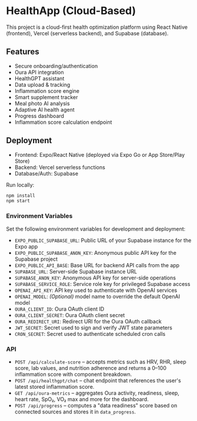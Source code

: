 # HealthApp (Cloud-Based)
This project is a cloud-first health optimization platform using React Native (frontend),
Vercel (serverless backend), and Supabase (database).

## Features
- Secure onboarding/authentication
- Oura API integration
- HealthGPT assistant
- Data upload & tracking
- Inflammation score engine
- Smart supplement tracker
- Meal photo AI analysis
- Adaptive AI health agent
- Progress dashboard
- Inflammation score calculation endpoint

## Deployment
- Frontend: Expo/React Native (deployed via Expo Go or App Store/Play Store)
- Backend: Vercel serverless functions
- Database/Auth: Supabase

Run locally:
```bash
npm install
npm start
```

### Environment Variables

Set the following environment variables for development and deployment:

- `EXPO_PUBLIC_SUPABASE_URL`: Public URL of your Supabase instance for the Expo app
- `EXPO_PUBLIC_SUPABASE_ANON_KEY`: Anonymous public API key for the Supabase project
- `EXPO_PUBLIC_API_BASE`: Base URL for backend API calls from the app
- `SUPABASE_URL`: Server-side Supabase instance URL
- `SUPABASE_ANON_KEY`: Anonymous API key for server-side operations
- `SUPABASE_SERVICE_ROLE`: Service role key for privileged Supabase access
- `OPENAI_API_KEY`: API key used to authenticate with OpenAI services
- `OPENAI_MODEL`: *(Optional)* model name to override the default OpenAI model
- `OURA_CLIENT_ID`: Oura OAuth client ID
- `OURA_CLIENT_SECRET`: Oura OAuth client secret
- `OURA_REDIRECT_URI`: Redirect URI for the Oura OAuth callback
- `JWT_SECRET`: Secret used to sign and verify JWT state parameters
- `CRON_SECRET`: Secret used to authenticate scheduled cron calls
 
### API

- `POST /api/calculate-score` – accepts metrics such as HRV, RHR, sleep score, lab values, and nutrition adherence and returns a 0–100 inflammation score with component breakdown.
- `POST /api/healthgpt/chat` – chat endpoint that references the user's latest stored inflammation score.
- `GET /api/oura-metrics` – aggregates Oura activity, readiness, sleep, heart rate, SpO₂, VO₂ max and more for the dashboard.
- `POST /api/progress` – computes a "data readiness" score based on connected sources and stores it in `data_progress`.
